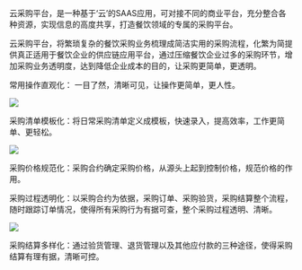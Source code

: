 云采购平台，是一种基于‘云’的SAAS应用，可对接不同的商业平台，充分整合各种资源，实现信息的高度共享，打造餐饮领域的专属的采购平台。

云采购平台，将繁琐复杂的餐饮采购业务梳理成简洁实用的采购流程，化繁为简提供真正适用于餐饮企业的供应链应用平台，通过压缩餐饮企业过多的采购环节，增加采购业务透明度，达到降低企业成本的目的，让采购更简单，更透明。

常用操作直观化： 一目了然，清晰可见，让操作更简单，更人性。

![](http://choicesoft.com.cn/UploadFile/201541152336469.jpg)

采购清单模板化：将日常采购清单定义成模板，快速录入，提高效率，工作更简单、更轻松。


![](/UploadFile/201541161451969.jpg)


采购价格规范化：采购合约确定采购价格，从源头上起到控制价格，规范价格的作用。

采购过程透明化：以采购合约为依据，采购订单、采购验货，采购结算整个流程，随时跟踪订单情况，使得所有采购行为有据可查，整个采购过程透明、清晰。

![](http://choicesoft.com.cn/UploadFile/20154116014832.jpg)

采购结算多样化：通过验货管理、退货管理以及其他应付款的三种途径，使得采购结算有理有据，清晰可控。

